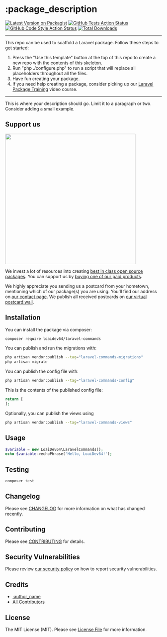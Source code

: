 # :package_description

[![Latest Version on Packagist](https://img.shields.io/packagist/v/loaidev64/laravel-commands.svg?style=flat-square)](https://packagist.org/packages/loaidev64/laravel-commands)
[![GitHub Tests Action Status](https://img.shields.io/github/actions/workflow/status/loaidev64/laravel-commands/run-tests.yml?branch=main&label=tests&style=flat-square)](https://github.com/loaidev64/laravel-commands/actions?query=workflow%3Arun-tests+branch%3Amain)
[![GitHub Code Style Action Status](https://img.shields.io/github/actions/workflow/status/loaidev64/laravel-commands/fix-php-code-style-issues.yml?branch=main&label=code%20style&style=flat-square)](https://github.com/loaidev64/laravel-commands/actions?query=workflow%3A"Fix+PHP+code+style+issues"+branch%3Amain)
[![Total Downloads](https://img.shields.io/packagist/dt/loaidev64/laravel-commands.svg?style=flat-square)](https://packagist.org/packages/loaidev64/laravel-commands)
<!--delete-->
---
This repo can be used to scaffold a Laravel package. Follow these steps to get started:

1. Press the "Use this template" button at the top of this repo to create a new repo with the contents of this skeleton.
2. Run "php ./configure.php" to run a script that will replace all placeholders throughout all the files.
3. Have fun creating your package.
4. If you need help creating a package, consider picking up our <a href="https://laravelpackage.training">Laravel Package Training</a> video course.
---
<!--/delete-->
This is where your description should go. Limit it to a paragraph or two. Consider adding a small example.

## Support us

[<img src="https://github-ads.s3.eu-central-1.amazonaws.com/:package_name.jpg?t=1" width="419px" />](https://spatie.be/github-ad-click/:package_name)

We invest a lot of resources into creating [best in class open source packages](https://spatie.be/open-source). You can support us by [buying one of our paid products](https://spatie.be/open-source/support-us).

We highly appreciate you sending us a postcard from your hometown, mentioning which of our package(s) you are using. You'll find our address on [our contact page](https://spatie.be/about-us). We publish all received postcards on [our virtual postcard wall](https://spatie.be/open-source/postcards).

## Installation

You can install the package via composer:

```bash
composer require loaidev64/laravel-commands
```

You can publish and run the migrations with:

```bash
php artisan vendor:publish --tag="laravel-commands-migrations"
php artisan migrate
```

You can publish the config file with:

```bash
php artisan vendor:publish --tag="laravel-commands-config"
```

This is the contents of the published config file:

```php
return [
];
```

Optionally, you can publish the views using

```bash
php artisan vendor:publish --tag="laravel-commands-views"
```

## Usage

```php
$variable = new LoaiDev64\LaravelCommands();
echo $variable->echoPhrase('Hello, LoaiDev64!');
```

## Testing

```bash
composer test
```

## Changelog

Please see [CHANGELOG](CHANGELOG.md) for more information on what has changed recently.

## Contributing

Please see [CONTRIBUTING](CONTRIBUTING.md) for details.

## Security Vulnerabilities

Please review [our security policy](../../security/policy) on how to report security vulnerabilities.

## Credits

- [:author_name](https://github.com/:author_username)
- [All Contributors](../../contributors)

## License

The MIT License (MIT). Please see [License File](LICENSE.md) for more information.

